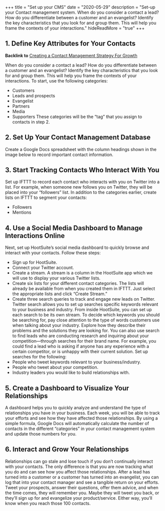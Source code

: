 +++
title = "Set up your CMS"
date = "2020-05-29"
description = "Set-up your Contact management system. When do you consider a contact a lead? How do you differentiate between a customer and an evangelist? Identify the key characteristics that you look for and group them. This will help you frame the contexts of your interactions."
hideReadMore = "true"
+++

## 1. Define Key Attributes for Your Contacts

**Backlink to** [Creating a Contact Management Strategy For Growth](./contact_management_systems.md)

When do you consider a contact a lead? How do you differentiate between a customer and an evangelist? Identify the key characteristics that you look for and group them. This will help you frame the contexts of your interactions. To start, use the following categories:

- Customers
- Leads and prospects
- Evangelist
- Partners
- Media
- Supporters
  These categories will be the “tag” that you assign to contacts in step 2.

## 2. Set Up Your Contact Management Database

Create a Google Docs spreadsheet with the column headings shown in the image below to record important contact information.

## 3. Start Tracking Contacts Who Interact With You

Set up IFTTT to record each contact who interacts with you on Twitter into a list. For example, when someone new follows you on Twitter, they will be placed into your “followers” list. In addition to the categories earlier, create lists on IFTTT to segment your contacts:

- Followers
- Mentions

## 4. Use a Social Media Dashboard to Manage Interactions Online

Next, set up HootSuite’s social media dashboard to quickly browse and interact with your contacts. Follow these steps:

- Sign up for HootSuite.
- Connect your Twitter account.
- Create a stream. A stream is a column in the HootSuite app which we will use to display your various Twitter lists.
- Create six lists for your different contact categories. The lists will already be available from when you created them in IFTTT. Just select the appropriate lists and click “Create Stream.”
- Create three search queries to track and engage new leads on Twitter.
  Twitter search allows you to set up searches specific keywords relevant to your business and industry. From inside HootSuite, you can set up each search to be its own stream. To decide which keywords you should be searching for, pay close attention to the type of words customers use when talking about your industry. Explore how they describe their problems and the solutions they are looking for.
  You can also use search to find leads who are conducting research and inquiring about your competition—through searches for their brand name.
  For example, you could find a lead who is asking if anyone has any experience with a certain competitor, or is unhappy with their current solution. Set up searches for the following:
- People who tweet keywords relevant to your business/industry.
- People who tweet about your competition.
- Industry leaders you would like to build relationships with.

## 5. Create a Dashboard to Visualize Your Relationships

A dashboard helps you to quickly analyze and understand the type of relationships you have in your business. Each week, you will be able to track your efforts and see how they have affected those relationships. By using a simple formula, Google Docs will automatically calculate the number of contacts in the different “categories” in your contact management system and update those numbers for you.

## 6. Interact and Grow Your Relationships

Relationships can go stale and lose touch if you don’t continually interact with your contacts. The only difference is that you are now tracking what you do and can see how you affect those relationships. After a lead has turned into a customer or a customer has turned into an evangelist, you can log that into your contact manager and see a tangible return on your efforts.
Tweet your prospects, answer their questions, offer them advice, and when the time comes, they will remember you. Maybe they will tweet you back, or they’ll sign up for and evangelize your product/service. Either way, you’ll know when you reach those 100 contacts.
